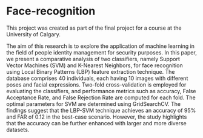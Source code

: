 # Face-recognition
This project was created as part of the final project for a course at the University of Calgary.



The aim of this research is to explore the application of machine learning in the field of people identity management for security purposes. In this paper, we present a comparative analysis of two classifiers, namely Support Vector Machines (SVM) and K-Nearest Neighbors, for face recognition using Local Binary Patterns (LBP) feature extraction technique. The database comprises 40 individuals, each having 10 images with different poses and facial expressions. Two-fold cross-validation is employed for evaluating the classifiers, and performance metrics such as accuracy, False Acceptance Rate, and False Rejection Rate are computed for each fold. The optimal parameters for SVM are determined using GridSearchCV. The findings suggest that the LBP-SVM technique achieves an accuracy of 95% and FAR of 0.12 in the best-case scenario. However, the study highlights that the accuracy can be further enhanced with larger and more diverse datasets. 
